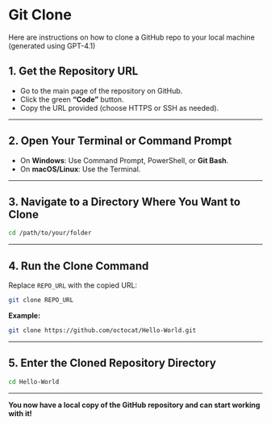 # Git Clone

Here are instructions on how to clone a GitHub repo to your local machine (generated using GPT-4.1)

## 1. Get the Repository URL

-  Go to the main page of the repository on GitHub.
-  Click the green **“Code”** button.
-  Copy the URL provided (choose HTTPS or SSH as needed).

---

## 2. Open Your Terminal or Command Prompt

-  On **Windows**: Use Command Prompt, PowerShell, or **Git Bash**.
-  On **macOS/Linux**: Use the Terminal.

---

## 3. Navigate to a Directory Where You Want to Clone

```bash
cd /path/to/your/folder
```

---

## 4. Run the Clone Command

Replace `REPO_URL` with the copied URL:

```bash
git clone REPO_URL
```

**Example:**

```bash
git clone https://github.com/octocat/Hello-World.git
```

---

## 5. Enter the Cloned Repository Directory

```bash
cd Hello-World
```

---

**You now have a local copy of the GitHub repository and can start working with it!**


